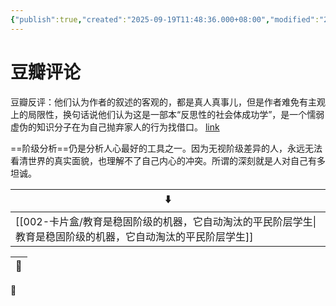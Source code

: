 ```yaml
---
{"publish":true,"created":"2025-09-19T11:48:36.000+08:00","modified":"2025-09-19T11:48:36.000+08:00","tags":["社会学"],"cssclasses":""}
---
```



# 豆瓣评论

豆瓣反评：他们认为作者的叙述的客观的，都是真人真事儿，但是作者难免有主观上的局限性，换句话说他们认为这是一部本“反思性的社会体成功学”，是一个懦弱虚伪的知识分子在为自己抛弃家人的行为找借口。
[link](https://book.douban.com/subject/34942789/discussion/616889951/?dt_dapp=1)

==阶级分析==仍是分析人心最好的工具之一。因为无视阶级差异的人，永远无法看清世界的真实面貌，也理解不了自己内心的冲突。所谓的深刻就是人对自己有多坦诚。


| ⬇️                                                              |
| --------------------------------------------------------------- |
| [[002-卡片盒/教育是稳固阶级的机器，它自动淘汰的平民阶层学生\|教育是稳固阶级的机器，它自动淘汰的平民阶层学生]] |


| 🔗 |
| -- |


🌴